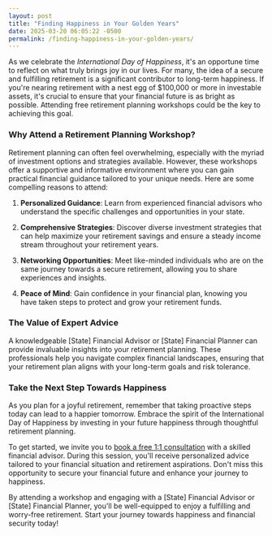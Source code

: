 ```yaml
---
layout: post
title: "Finding Happiness in Your Golden Years"
date: 2025-03-20 06:05:22 -0500
permalink: /finding-happiness-in-your-golden-years/
---
```



As we celebrate the *International Day of Happiness*, it's an opportune time to reflect on what truly brings joy in our lives. For many, the idea of a secure and fulfilling retirement is a significant contributor to long-term happiness. If you're nearing retirement with a nest egg of $100,000 or more in investable assets, it's crucial to ensure that your financial future is as bright as possible. Attending free retirement planning workshops could be the key to achieving this goal.

### Why Attend a Retirement Planning Workshop?

Retirement planning can often feel overwhelming, especially with the myriad of investment options and strategies available. However, these workshops offer a supportive and informative environment where you can gain practical financial guidance tailored to your unique needs. Here are some compelling reasons to attend:

1. **Personalized Guidance**: Learn from experienced financial advisors who understand the specific challenges and opportunities in your state.
   
2. **Comprehensive Strategies**: Discover diverse investment strategies that can help maximize your retirement savings and ensure a steady income stream throughout your retirement years.

3. **Networking Opportunities**: Meet like-minded individuals who are on the same journey towards a secure retirement, allowing you to share experiences and insights.

4. **Peace of Mind**: Gain confidence in your financial plan, knowing you have taken steps to protect and grow your retirement funds.

### The Value of Expert Advice

A knowledgeable [State] Financial Advisor or [State] Financial Planner can provide invaluable insights into your retirement planning. These professionals help you navigate complex financial landscapes, ensuring that your retirement plan aligns with your long-term goals and risk tolerance.

### Take the Next Step Towards Happiness

As you plan for a joyful retirement, remember that taking proactive steps today can lead to a happier tomorrow. Embrace the spirit of the International Day of Happiness by investing in your future happiness through thoughtful retirement planning.

To get started, we invite you to [book a free 1:1 consultation](https://workshopsforretirement.com) with a skilled financial advisor. During this session, you'll receive personalized advice tailored to your financial situation and retirement aspirations. Don't miss this opportunity to secure your financial future and enhance your journey to happiness.

By attending a workshop and engaging with a [State] Financial Advisor or [State] Financial Planner, you'll be well-equipped to enjoy a fulfilling and worry-free retirement. Start your journey towards happiness and financial security today!